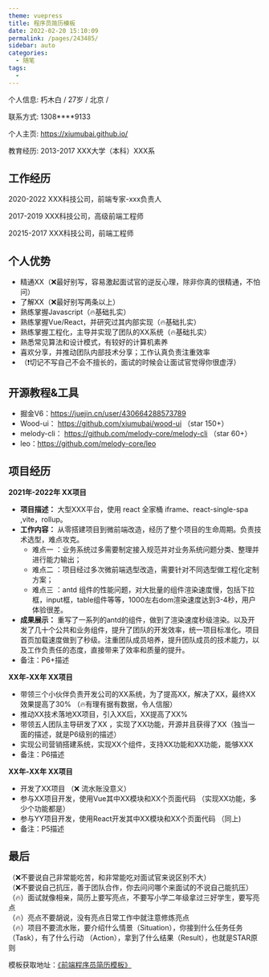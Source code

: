 ```yaml
---
theme: vuepress
title: 程序员简历模板
date: 2022-02-20 15:10:09
permalink: /pages/243485/
sidebar: auto
categories: 
  - 随笔
tags: 
  - 
---
```

个人信息:  朽木白 / 27岁 / 北京 /  

联系方式:  1308****9133

个人主页:  https://xiumubai.github.io/

教育经历:  2013-2017 XXX大学（本科）XXX系


## 工作经历

2020-2022 XXX科技公司，前端专家-xxx负责人

2017-2019 XXX科技公司，高级前端工程师

20215-2017 XXX科技公司，前端工程师

## 个人优势

- 精通XX（❌最好别写，容易激起面试官的逆反心理，除非你真的很精通，不怕问）
- 了解XX（❌最好别写两条以上）
- 熟练掌握Javascript（🔥基础扎实）
- 熟练掌握Vue/React，并研究过其内部实现（🔥基础扎实）
- 熟练掌握工程化，主导并实现了团队的XX系统（🔥基础扎实）
- 熟悉常见算法和设计模式，有较好的计算机素养
- 喜欢分享，并推动团队内部技术分享；⼯作认真负责注重效率
- （❗切记不写自己不会不擅长的，面试的时候会让面试官觉得你很虚浮）

## 开源教程&⼯具

- 掘金V6：https://juejin.cn/user/430664288573789
- Wood-ui： https://github.com/xiumubai/wood-ui （star 150+）
- melody-cli： https://github.com/melody-core/melody-cli （star 60+）
- leo：https://github.com/melody-core/leo


## 项目经历

**2021年-2022年 XX项目**

- **项目描述：** ⼤型XXX平台，使⽤ react 全家桶 iframe、react-single-spa ,vite，rollup。
- **工作内容：** 从零搭建项⽬到微前端改造，经历了整个项⽬的⽣命周期。负责技术选型，难点攻克。
    - 难点⼀ ：业务系统过多需要制定接⼊规范并对业务系统问题分类、整理并进⾏能⼒输出；
    - 难点⼆ ：项⽬经过多次微前端选型改造，需要针对不同选型做⼯程化定制⽅案；
    - 难点三 ：antd 组件的性能问题，对⼤批量的组件渲染速度慢，包括下拉框，input框，table组件等等，1000左右dom渲染速度达到3-4秒，⽤户体验很差。
- **成果展示：** 重写了⼀系列的antd的组件，做到了渲染速度秒级渲染。以及开发了⼏⼗个公共和业务组件，提升了团队的开发效率，统⼀项⽬标准化。项⽬⾸⻚加载速度做到了秒级。注重团队成员培养，提升团队成员的技术能⼒，以及⼯作负责任的态度，直接带来了效率和质量的提升。
- 备注：P6+描述


**XX年-XX年   XX项目**

- 带领三个小伙伴负责开发公司的XX系统，为了提高XX，解决了XX，最终XX效果提高了30% （🔥有理有据有数据，令人信服）
- 推动XX技术落地XX项目，引入XX后，XX提高了XX%
- 带领五人团队主导研发了XX  ，实现了XX功能，开源并且获得了XX（独当一面的描述，就是P6级别的描述）
- 实现公司营销搭建系统，实现XX个组件，支持XX功能和XX功能，能够XXX
- 备注：P6描述

**XX年-XX年   XX项目**

- 开发了XX项目 （❌ 流水账没意义）
- 参与XX项目开发，使用Vue其中XX模块和XX个页面代码 （实现XX功能，多少个功能都是）  
- 参与YY项目开发，使用React开发其中XX模块和XX个页面代码  （同上)
- 备注：P5描述


## 最后
（❌不要说自己非常能吃苦，和非常能吃对面试官来说区别不大）<br/>
（❌不要说自己抗压，善于团队合作，你去问问哪个来面试的不说自己能抗压）<br/>
（🔥）面试就像相亲，简历上要写亮点，不要写小学二年级拿过三好学生，要写亮点<br/>
（🔥）亮点不要胡说，没有亮点日常工作中就注意修炼亮点<br/>
（🔥）项目不要流水账，要介绍什么情景（Situation），你接到什么任务任务（Task），有了什么行动
（Action），拿到了什么结果（Result），也就是STAR原则<br/>

模板获取地址：[《前端程序员简历模板》](https://www.yuque.com/docs/share/647124e4-aab8-4609-bcf3-2cf015ed3410?#)